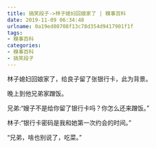 ```yaml
---
title: 搞笑段子->林子媳妇回娘家了 | 糗事百科
date: 2019-11-09 06:34:48
urlname: 0a19ed80708f13c78d354d9417901f1f
tags: 
- 糗事百科
categories:
- 糗事百科
- 搞笑段子
---
```

林子媳妇回娘家了，给良子留了张银行卡，此为背景。

晚上到他兄弟家蹭饭。

兄弟:“嫂子不是给你留了银行卡吗？你怎么还来蹭饭。”

林子:“银行卡密码是我和她第一次约会的时间。”

“兄弟，啥也别说了，吃菜。”


